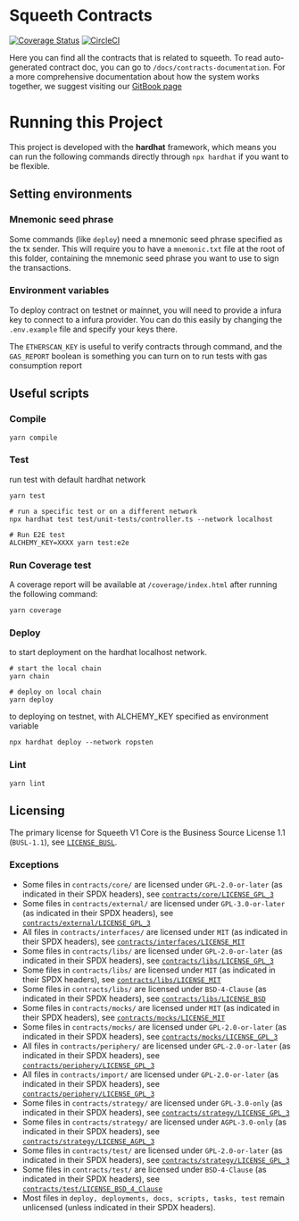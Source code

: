 # Squeeth Contracts

[![Coverage Status](https://coveralls.io/repos/github/opynfinance/squeeth-monorepo/badge.svg?t=XrsOxo)](https://coveralls.io/github/opynfinance/squeeth-monorepo) [![CircleCI](https://circleci.com/gh/opynfinance/squeeth-monorepo/tree/master.svg?style=svg&circle-token=5d9ceb617a91160d922e21209489eb3060f326a3)](https://circleci.com/gh/opynfinance/squeeth-monorepo/tree/master)

Here you can find all the contracts that is related to squeeth. To read auto-generated contract doc, you can go to `/docs/contracts-documentation`. 
For a more comprehensive documentation about how the system works together, we suggest visiting our [GitBook page](https://opyn.gitbook.io/squeeth/)  

# Running this Project

This project is developed with the **hardhat** framework, which means you can run the following commands directly through `npx hardhat` if you want to be flexible.

## Setting environments

### Mnemonic seed phrase

Some commands (like `deploy`) need a mnemonic seed phrase specified as the tx sender. This will require you to have a `mnemonic.txt` file at the root of this folder, containing the mnemonic seed phrase you want to use to sign the transactions.

### Environment variables

To deploy contract on testnet or mainnet, you will need to provide a infura key to connect to a infura provider. You can do this easily by changing the `.env.example` file and specify your keys there.

The `ETHERSCAN_KEY` is useful to verify contracts through command, and the `GAS_REPORT` boolean is something you can turn on to run tests with gas consumption report

## Useful scripts

### Compile

```shell
yarn compile
```

### Test

run test with default hardhat network

```shell
yarn test

# run a specific test or on a different network
npx hardhat test test/unit-tests/controller.ts --network localhost

# Run E2E test
ALCHEMY_KEY=XXXX yarn test:e2e
```

### Run Coverage test

A coverage report will be available at `/coverage/index.html` after running the following command:

```shell
yarn coverage
```

### Deploy

to start deployment on the hardhat localhost network.
```shell
# start the local chain
yarn chain

# deploy on local chain
yarn deploy
```

to deploying on testnet, with ALCHEMY_KEY specified as environment variable

```shell
npx hardhat deploy --network ropsten
```

### Lint

```shell
yarn lint
```

## Licensing

The primary license for Squeeth V1 Core is the Business Source License 1.1 (`BUSL-1.1`), see [`LICENSE_BUSL`](./LICENSE_BUSL).

### Exceptions
- Some files in `contracts/core/` are licensed under `GPL-2.0-or-later` (as indicated in their SPDX headers), see [`contracts/core/LICENSE_GPL_3`](./contracts/core/LICENSE_GPL_3)
- Some files in `contracts/external/` are licensed under `GPL-3.0-or-later` (as indicated in their SPDX headers), see [`contracts/external/LICENSE_GPL_3`](./contracts/external/LICENSE_GNU)
- All files in `contracts/interfaces/` are licensed under `MIT` (as indicated in their SPDX headers), see [`contracts/interfaces/LICENSE_MIT`](./contracts/interfaces/LICENSE_MIT)
- Some files in `contracts/libs/` are licensed under `GPL-2.0-or-later` (as indicated in their SPDX headers), see [`contracts/libs/LICENSE_GPL_3`](./contracts/libraries/LICENSE_GPL_3)
- Some files in `contracts/libs/` are licensed under `MIT` (as indicated in their SPDX headers), see [`contracts/libs/LICENSE_MIT`](./contracts/libs/LICENSE_MIT)
- Some files in `contracts/libs/` are licensed under `BSD-4-Clause` (as indicated in their SPDX headers), see [`contracts/libs/LICENSE_BSD`](./contracts/libs/LICENSE_BSD)
- Some files in `contracts/mocks/` are licensed under `MIT` (as indicated in their SPDX headers), see [`contracts/mocks/LICENSE_MIT`](./contracts/mocks/LICENSE_MIT)
- Some files in `contracts/mocks/` are licensed under `GPL-2.0-or-later` (as indicated in their SPDX headers), see [`contracts/mocks/LICENSE_GPL_3`](./contracts/mocks/LICENSE_GPL_3)
- All files in `contracts/periphery/` are licensed under `GPL-2.0-or-later` (as indicated in their SPDX headers), see [`contracts/periphery/LICENSE_GPL_3`](./contracts/periphery/LICENSE_GPL_3)
- All files in `contracts/import/` are licensed under `GPL-2.0-or-later` (as indicated in their SPDX headers), see [`contracts/periphery/LICENSE_GPL_3`](./contracts/periphery/LICENSE_GPL_3)
- Some files in `contracts/strategy/` are licensed under `GPL-3.0-only` (as indicated in their SPDX headers), see [`contracts/strategy/LICENSE_GPL_3`](./contracts/strategy/LICENSE_GPL_3)
- Some files in `contracts/strategy/` are licensed under `AGPL-3.0-only` (as indicated in their SPDX headers), see [`contracts/strategy/LICENSE_AGPL_3`](./contracts/strategy/LICENSE_MIT)
- Some files in `contracts/test/` are licensed under `GPL-2.0-or-later` (as indicated in their SPDX headers), see [`contracts/strategy/LICENSE_GPL_3`](./contracts/strategy/LICENSE_GPL_3)
- Some files in `contracts/test/` are licensed under `BSD-4-Clause` (as indicated in their SPDX headers), see [`contracts/test/LICENSE_BSD_4_Clause`](./contracts/test/LICENSE_BSD_4_Clause)
- Most files in `deploy, deployments, docs, scripts, tasks, test` remain unlicensed (unless indicated in their SPDX headers).